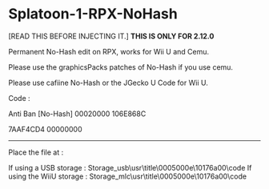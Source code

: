 # Splatoon-1-RPX-NoHash
[READ THIS BEFORE INJECTING IT.] 
**THIS IS ONLY FOR 2.12.0**

Permanent No-Hash edit on RPX, works for Wii U and Cemu.

Please use the graphicsPacks patches of No-Hash if you use cemu.

Please use cafiine No-Hash or the JGecko U Code for Wii U. 

Code : 

Anti Ban [No-Hash]
00020000 106E868C

7AAF4CD4 00000000


-----------------------------------------------------------------------------------

Place the file at : 

If using a USB storage : Storage_usb\usr\title\0005000e\10176a00\code
If using the WiiU storage : Storage_mlc\usr\title\0005000e\10176a00\code



